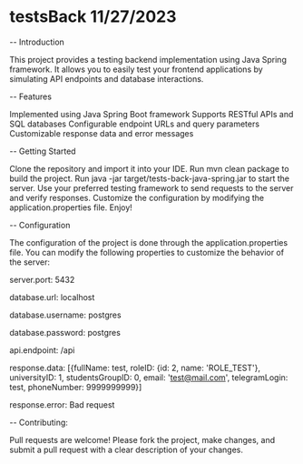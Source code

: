 # testsBack 11/27/2023

-- Introduction

This project provides a testing backend implementation using Java Spring framework. It allows you to easily test your frontend applications by simulating API endpoints and database interactions.

-- Features

Implemented using Java Spring Boot framework
Supports RESTful APIs and SQL databases
Configurable endpoint URLs and query parameters
Customizable response data and error messages

-- Getting Started

Clone the repository and import it into your IDE.
Run mvn clean package to build the project.
Run java -jar target/tests-back-java-spring.jar to start the server.
Use your preferred testing framework to send requests to the server and verify responses.
Customize the configuration by modifying the application.properties file.
Enjoy!

-- Configuration

The configuration of the project is done through the application.properties file. You can modify the following properties to customize the behavior of the server:

server.port: 5432

database.url: localhost

database.username: postgres

database.password: postgres

api.endpoint: /api

response.data: [{fullName: test, roleID: {id: 2, name: 'ROLE_TEST'}, universityID: 1, studentsGroupID: 0, email: 'test@mail.com', telegramLogin: test, phoneNumber: 9999999999}]

response.error: Bad request

-- Contributing:

Pull requests are welcome! Please fork the project, make changes, and submit a pull request with a clear description of your changes.
